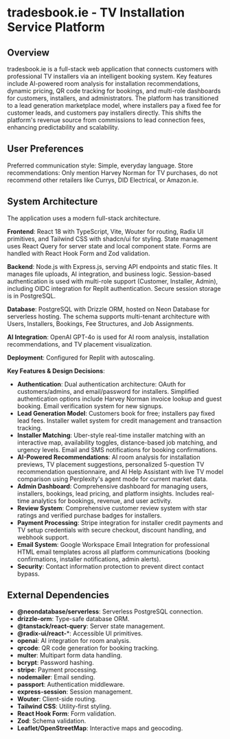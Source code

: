 # tradesbook.ie - TV Installation Service Platform

## Overview
tradesbook.ie is a full-stack web application that connects customers with professional TV installers via an intelligent booking system. Key features include AI-powered room analysis for installation recommendations, dynamic pricing, QR code tracking for bookings, and multi-role dashboards for customers, installers, and administrators. The platform has transitioned to a lead generation marketplace model, where installers pay a fixed fee for customer leads, and customers pay installers directly. This shifts the platform's revenue source from commissions to lead connection fees, enhancing predictability and scalability.

## User Preferences
Preferred communication style: Simple, everyday language.
Store recommendations: Only mention Harvey Norman for TV purchases, do not recommend other retailers like Currys, DID Electrical, or Amazon.ie.

## System Architecture
The application uses a modern full-stack architecture.

**Frontend**: React 18 with TypeScript, Vite, Wouter for routing, Radix UI primitives, and Tailwind CSS with shadcn/ui for styling. State management uses React Query for server state and local component state. Forms are handled with React Hook Form and Zod validation.

**Backend**: Node.js with Express.js, serving API endpoints and static files. It manages file uploads, AI integration, and business logic. Session-based authentication is used with multi-role support (Customer, Installer, Admin), including OIDC integration for Replit authentication. Secure session storage is in PostgreSQL.

**Database**: PostgreSQL with Drizzle ORM, hosted on Neon Database for serverless hosting. The schema supports multi-tenant architecture with Users, Installers, Bookings, Fee Structures, and Job Assignments.

**AI Integration**: OpenAI GPT-4o is used for AI room analysis, installation recommendations, and TV placement visualization.

**Deployment**: Configured for Replit with autoscaling.

**Key Features & Design Decisions**:
- **Authentication**: Dual authentication architecture: OAuth for customers/admins, and email/password for installers. Simplified authentication options include Harvey Norman invoice lookup and guest booking. Email verification system for new signups.
- **Lead Generation Model**: Customers book for free; installers pay fixed lead fees. Installer wallet system for credit management and transaction tracking.
- **Installer Matching**: Uber-style real-time installer matching with an interactive map, availability toggles, distance-based job matching, and urgency levels. Email and SMS notifications for booking confirmations.
- **AI-Powered Recommendations**: AI room analysis for installation previews, TV placement suggestions, personalized 5-question TV recommendation questionnaire, and AI Help Assistant with live TV model comparison using Perplexity's agent mode for current market data.
- **Admin Dashboard**: Comprehensive dashboard for managing users, installers, bookings, lead pricing, and platform insights. Includes real-time analytics for bookings, revenue, and user activity.
- **Review System**: Comprehensive customer review system with star ratings and verified purchase badges for installers.
- **Payment Processing**: Stripe integration for installer credit payments and TV setup credentials with secure checkout, discount handling, and webhook support.
- **Email System**: Google Workspace Email Integration for professional HTML email templates across all platform communications (booking confirmations, installer notifications, admin alerts).
- **Security**: Contact information protection to prevent direct contact bypass.

## External Dependencies
- **@neondatabase/serverless**: Serverless PostgreSQL connection.
- **drizzle-orm**: Type-safe database ORM.
- **@tanstack/react-query**: Server state management.
- **@radix-ui/react-***: Accessible UI primitives.
- **openai**: AI integration for room analysis.
- **qrcode**: QR code generation for booking tracking.
- **multer**: Multipart form data handling.
- **bcrypt**: Password hashing.
- **stripe**: Payment processing.
- **nodemailer**: Email sending.
- **passport**: Authentication middleware.
- **express-session**: Session management.
- **Wouter**: Client-side routing.
- **Tailwind CSS**: Utility-first styling.
- **React Hook Form**: Form validation.
- **Zod**: Schema validation.
- **Leaflet/OpenStreetMap**: Interactive maps and geocoding.